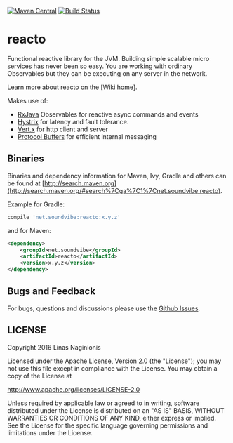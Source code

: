 [![Maven Central](https://maven-badges.herokuapp.com/maven-central/net.soundvibe/reacto/badge.svg)](https://maven-badges.herokuapp.com/maven-central/net.soundvibe/reacto)
[![Build Status](https://travis-ci.org/soundvibe/reacto.png)](https://travis-ci.org/soundvibe/reacto)

# reacto

Functional reactive library for the JVM. Building simple scalable micro services has never been so easy.
You are working with ordinary Observables but they can be executing on any server in the network.

Learn more about reacto on the [Wiki home].

Makes use of: 
* [RxJava](https://github.com/ReactiveX/RxJava) Observables for reactive async commands and events
* [Hystrix](https://github.com/Netflix/Hystrix) for latency and fault tolerance.
* [Vert.x](http://vertx.io/) for http client and server
* [Protocol Buffers](https://developers.google.com/protocol-buffers/) for efficient internal messaging

## Binaries


Binaries and dependency information for Maven, Ivy, Gradle and others can be found at [http://search.maven.org](http://search.maven.org/#search%7Cga%7C1%7Cnet.soundvibe.reacto).

Example for Gradle:

```groovy
compile 'net.soundvibe:reacto:x.y.z'
```

and for Maven:

```xml
<dependency>
    <groupId>net.soundvibe</groupId>
    <artifactId>reacto</artifactId>
    <version>x.y.z</version>
</dependency>
```


## Bugs and Feedback

For bugs, questions and discussions please use the [Github Issues](https://github.com/soundvibe/reacto/issues).

## LICENSE

Copyright 2016 Linas Naginionis

Licensed under the Apache License, Version 2.0 (the "License");
you may not use this file except in compliance with the License.
You may obtain a copy of the License at

<http://www.apache.org/licenses/LICENSE-2.0>

Unless required by applicable law or agreed to in writing, software
distributed under the License is distributed on an "AS IS" BASIS,
WITHOUT WARRANTIES OR CONDITIONS OF ANY KIND, either express or implied.
See the License for the specific language governing permissions and
limitations under the License.

